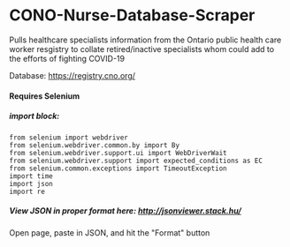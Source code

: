 # CONO-Nurse-Database-Scraper
 Pulls healthcare specialists information from the Ontario public health care worker resgistry to collate retired/inactive specialists whom could add to the efforts of fighting COVID-19

 Database: https://registry.cno.org/
 
#### Requires Selenium

##### import block:
```
from selenium import webdriver 
from selenium.webdriver.common.by import By 
from selenium.webdriver.support.ui import WebDriverWait 
from selenium.webdriver.support import expected_conditions as EC 
from selenium.common.exceptions import TimeoutException
import time
import json
import re
```
##### View JSON in proper format here: http://jsonviewer.stack.hu/
Open page, paste in JSON, and hit the "Format" button
